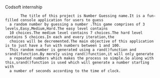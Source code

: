 Codsoft internship

           The title of this project is Number Guessing name.It is a fun-filled console application for users to guess
      a random number by guessing a number .This game comprises of 3 levels,Easy,Medium,Hard.The easy level contains
      10 choices.The medium level contains 7 choices.The hard level contains 5 choices.In each and every iteration,the
      choices will be decremented.The main objective of this application is to just have a fun with numbers between 1 and 100.
      This random number is generated using a rand()function and srand()function.By merely using rand()function,it will only generate
      a repeated numbers which makes the process so simple.So along with this,srand()function is used which will generate a number starting with 
      a number of seconds according to the time of clock.
      
